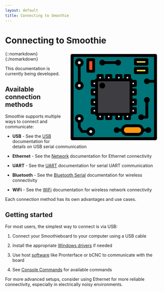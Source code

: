 ```yaml
---
layout: default
title: Connecting to Smoothie
---
```


# Connecting to Smoothie

{::nomarkdown}
<img src="images/circuit.png" alt="Circuit Connection" width="300" height="auto" style="float: right; margin-left: 1rem;"/>
{:/nomarkdown}

This documentation is currently being developed.

## Available connection methods

Smoothie supports multiple ways to connect and communicate:

- **USB** - See the [USB](usb) documentation for details on USB serial communication

- **Ethernet** - See the [Network](network) documentation for Ethernet connectivity

- **UART** - See the [UART](uart) documentation for serial UART communication

- **Bluetooth** - See the [Bluetooth Serial](bluetooth-serial) documentation for wireless connectivity

- **WiFi** - See the [WiFi](wifi) documentation for wireless network connectivity

Each connection method has its own advantages and use cases.

## Getting started

For most users, the simplest way to connect is via USB:

1. Connect your Smoothieboard to your computer using a USB cable

2. Install the appropriate [Windows drivers](windows-drivers) if needed

3. Use host [software](software) like Pronterface or bCNC to communicate with the board

4. See [Console Commands](console-commands) for available commands

For more advanced setups, consider using Ethernet for more reliable connectivity, especially in electrically noisy environments.
